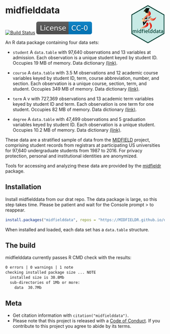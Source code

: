 
# midfielddata <span class="border-wrap"><img src="man/figures/midfieldhex05.png" align="right" height="122" width="106" alt="logo.png"></span>

[![Build
Status](https://travis-ci.org/MIDFIELDR/midfielddata.svg?branch=master)](https://travis-ci.org/MIDFIELDR/midfielddata)
[![License](man/figures/License-CC-0-blue.svg)](https://creativecommons.org/publicdomain/zero/1.0/)

An R data package containing four data sets:

-   `student` A `data.table` with 97,640 observations and 13 variables
    at admission. Each observation is a unique student keyed by student
    ID. Occupies 19 MB of memory. Data dictionary
    [(link)](reference/student.html).

-   `course` A `data.table` with 3.5 M observations and 12 academic
    course variables keyed by student ID, term, course abbreviation,
    number, and section. Each observation is a unique course, section,
    term, and student. Occupies 349 MB of memory. Data dictionary
    [(link)](reference/course.html).

-   `term` A v with 727,369 observations and 13 academic term variables
    keyed by student ID and term. Each observation is one term for one
    student. Occupies 82 MB of memory. Data dictionary
    [(link)](reference/term.html).

-   `degree` A `data.table` with 47,499 observations and 5 graduation
    variables keyed by student ID. Each observation is a unique student.
    Occupies 10.2 MB of memory. Data dictionary
    [(link)](reference/degree.html).

These data are a stratified sample of data from the
[MIDFIELD](https://engineering.purdue.edu/MIDFIELD) project, comprising
student records from registrars at participating US universities for
97,640 undergraduate students from 1987 to 2016. For privacy protection,
personal and institutional identities are anonymized.

Tools for accessing and analyzing these data are provided by the
[midfieldr](https://midfieldr.github.io/midfieldr) package.

## Installation

Install midfielddata from our drat repo. The data package is large, so
this step takes time. Please be patient and wait for the Console prompt
&gt; to reappear.

``` r
install.packages("midfielddata", repos = "https://MIDFIELDR.github.io/drat/", type = "source")
```

When installed and loaded, each data set has a `data.table` structure.

## The build

midfielddata currently passes R CMD check with the results:

    0 errors | 0 warnings | 1 note 
    checking installed package size ... NOTE
      installed size is 30.8Mb
      sub-directories of 1Mb or more:
        data  30.7Mb

## Meta

-   Get citation information with `citation("midfielddata")`.
-   Please note that this project is released with a [Code of
    Conduct](CONDUCT.html). If you contribute to this project you agree
    to abide by its terms.
